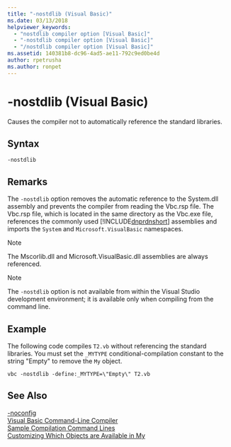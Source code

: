 ```yaml
---
title: "-nostdlib (Visual Basic)"
ms.date: 03/13/2018
helpviewer_keywords: 
  - "nostdlib compiler option [Visual Basic]"
  - "-nostdlib compiler option [Visual Basic]"
  - "/nostdlib compiler option [Visual Basic]"
ms.assetid: 140381b8-dc96-4ad5-ae11-792c9ed0be4d
author: rpetrusha
ms.author: ronpet
---
```

# -nostdlib (Visual Basic)
Causes the compiler not to automatically reference the standard libraries.  
  
## Syntax  
  
```  
-nostdlib  
```  
  
## Remarks  
 The `-nostdlib` option removes the automatic reference to the System.dll assembly and prevents the compiler from reading the Vbc.rsp file. The Vbc.rsp file, which is located in the same directory as the Vbc.exe file, references the commonly used [!INCLUDE[dnprdnshort](~/includes/dnprdnshort-md.md)] assemblies and imports the `System` and `Microsoft.VisualBasic` namespaces.  
  
> [!NOTE]
>  The Mscorlib.dll and Microsoft.VisualBasic.dll assemblies are always referenced.  
  
> [!NOTE]
>  The `-nostdlib` option is not available from within the Visual Studio development environment; it is available only when compiling from the command line.  
  
## Example  
 The following code compiles `T2.vb` without referencing the standard libraries. You must set the `_MYTYPE` conditional-compilation constant to the string "Empty" to remove the `My` object.  
  
```console
vbc -nostdlib -define:_MYTYPE=\"Empty\" T2.vb  
```  
  
## See Also  
 [-noconfig](../../../visual-basic/reference/command-line-compiler/noconfig.md)  
 [Visual Basic Command-Line Compiler](../../../visual-basic/reference/command-line-compiler/index.md)  
 [Sample Compilation Command Lines](../../../visual-basic/reference/command-line-compiler/sample-compilation-command-lines.md)  
 [Customizing Which Objects are Available in My](../../../visual-basic/developing-apps/customizing-extending-my/customizing-which-objects-are-available-in-my.md)
